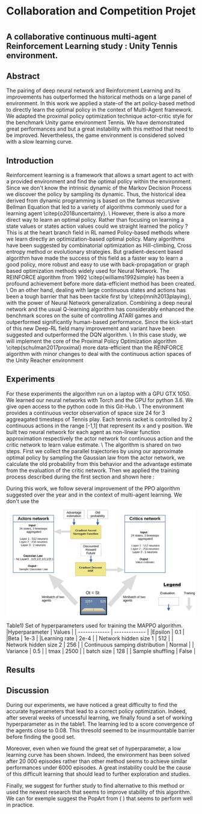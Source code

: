 # Collaboration and Competition Projet
# <h2> A collaborative continuous multi-agent Reinforcement Learning study : Unity Tennis environment. </h2>

## Abstract

The pairing of deep neural network and Reinforcment Learning and its improvements has outperformed the historical methods on a large panel of environment.  In this work we applied a state-of the art policy-based method to directly learn the optimal policy in the context of Multi-Agent framework.  We adapted the proximal policy optimization technique actor-critic style for the benchmark Unity game environment Tennis. We  have  demonstrated  great  performances  and  but a  great  instability  with  this  method that need to be improved. Nevertheless, the game environment is considered solved with a slow learning curve.

## Introduction

Reinforcement learning is a framework that allows a smart agent to act with a provided environment and find the optimal policy within the environment. Since we don't know the intrinsic dynamic of the Markov Decision Process we discover the policy by sampling its dynamic. Thus, the historical idea derived from dynamic programming is based on the famous recursive Bellman Equation that led to a variety of algorithms commonly used for a learning agent \citep{o2018uncertainty}. \\
However, there is also a more direct way to learn an optimal policy. Rather than focusing on learning a state values or states action values could we straight learned the policy ? This is at the heart branch field in RL named Policy-based methods where we learn directly an optimization-based optimal policy. Many algorithms have been suggested by combinatorial optimization as Hill-climbing, Cross entropy method or evolutionary strategies. But gradient-descent based algorithm have made the success of this field as a faster way to learn a good policy, more robust and easy to use with back-propagation or graph based optimization methods widely used for Neural Network. The REINFORCE algorithm from 1992 \citep{williams1992simple} has been a profound achievement before more data-efficient method has been created.
\\
On an other hand, dealing with large continuous states and actions has been a tough barrier that has been tackle first by \citep{mnih2013playing}, with the power of Neural Network generalization. Combining a deep neural network and the usual Q-learning algorithm has considerably enhanced the benchmark scores on the suite of controlling ATARI games and outperformed significantly human-based performance. Since the kick-start of this new Deep-RL field many improvement and variant have been suggested and outperformed the DQN algorithm.
\\
In this case study, we will implement the core of the Proximal Policy Optimization algorithm \citep{schulman2017proximal} more data-efficient than the REINFORCE algorithm with minor changes to deal with the continuous action spaces of the Unity Reacher environment

## Experiments
For these experiments the algorithm run on a laptop with a GPU GTX 1050. We learned our neural networks with Torch and the GPU for python 3.6. We give open access to the python code in this Git-Hub.
\\
The environment provides a continuous vector observation of space size 24 for 3 aggreagated timesteps of Tennis play. Each tennis racket is controlled by 2 continuous actions in the range [-1,1] that represent its x and y position. We built two neural network for each agent as non-linear function approximation respectively the actor network for continuous action and the critic network to learn value estimate.
\\
The algorithm is shared on two steps. First we collect the parallel trajectories by using our approximate optimal policy by  sampling the Gaussian law from the actor network, we calculate the old probability from this behavior and the advantage estimate from the evaluation of the critic network. Then we applied the training process described during the first section and shown here :

During this work, we follow several improvement of the PPO algorithm suggested over the year and in the context of multi-agent learning. We don't use the 

<p align="center">
  <img src= "https://github.com/GabrielLinear/MAPPO/blob/main/Images/MAPPO_Scheme.jpg" />
</p>

Table1) Set of hyperparameters used for training the MAPPO algorithm.
|Hyperparameter | Values |
| ------------- | ------------- |
|Epsilon | 0.1 |
|Beta |    1e-3    |
|Learning rate  |    2e-4   |
| Network hidden size 1 | 512 |
| Network hidden size 2 | 256 |
| Continuous samping distribution | Normal |
| Variance | 0.5 |
| tmax | 2500 |
| batch size | 128 |
| Sample shuffling | False |


## Results

## Discussion
During our experiments, we have noticed a great difficulty to find the accurate hyperameters that lead to a correct policy optimization. Indeed, after several weeks  of uncessful learning, we finally found a set of working hyperparameter as in the table1. The learning led to a score convergence of the agents close to 0.08. This thresold seemed to be insurmountable barrier before finding the good set.

Moreover, even when we found the great set of hyperparameter, a low learning curve has been shown. Indeed, the environment has been solved after 20 000 episodes rather than other method seems to achieve similar performances under 6000 episodes. A great instability could be the cause of this difficult learning that should lead to further exploration and studies.

Finally, we suggest for further study to find alternative to this method or used the newest research that seems to improve stability of this algorithm. We can for exemple suggest the PopArt from ( )  that seems to perform well in practice.
